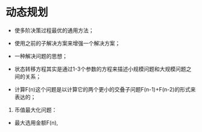 # 动态规划

* 使多阶决策过程最优的通用方法；
* 使用之前的子解决方案来增强一个解决方案；
* 一种解决问题的思想；

* 状态转移方程其实是通过1-3个参数的方程来描述小规模问题和大规模问题之间的关系；
* 计算F(n)这个问题是以计算它的两个更小的交叠子问题F(n-1)+F(n-2)的形式来表达的；

1. 币值最大化问题：

* 最大选用金额F(n),